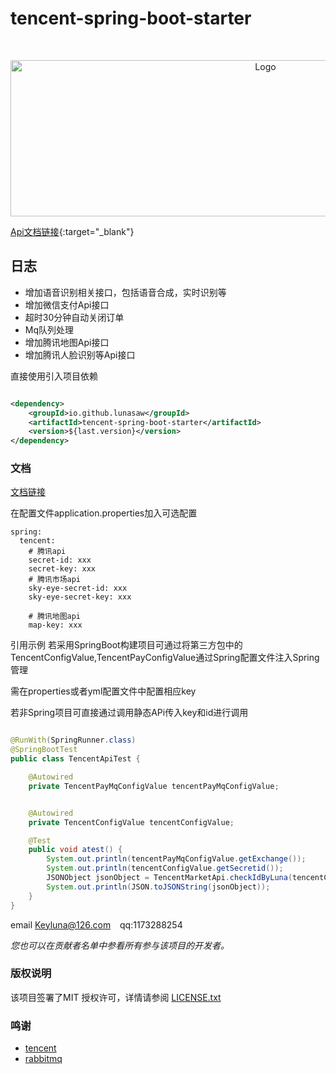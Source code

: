 # tencent-spring-boot-starter

<!-- PROJECT LOGO -->
<br />
<p align="center">
  <a href="https://github.com/lunasaw/tencent-spring-boot-starter/">
    <img src="https://raw.githubusercontent.com/lunasaw/luna-fans-api/master/tencent-spring-boot-starter/logo/tencent-logo-2.jpeg" alt="Logo" width="800" height="250">
  </a>
</p>

[Api文档链接](https://lunasaw.github.io/luna-fans-api/tencent-spring-boot-starter/apidocs/){:target="_blank"}

## 日志

- 增加语音识别相关接口，包括语音合成，实时识别等
- 增加微信支付Api接口
- 超时30分钟自动关闭订单
- Mq队列处理
- 增加腾讯地图Api接口
- 增加腾讯人脸识别等Api接口


直接使用引入项目依赖

```xml

<dependency>
    <groupId>io.github.lunasaw</groupId>
    <artifactId>tencent-spring-boot-starter</artifactId>
    <version>${last.version}</version>
</dependency>
```

### 文档

[文档链接](https://lunasaw.github.io/tencent-spring-boot-starter/)



在配置文件application.properties加入可选配置

```text
spring:
  tencent:
    # 腾讯api
    secret-id: xxx
    secret-key: xxx
    # 腾讯市场api
    sky-eye-secret-id: xxx
    sky-eye-secret-key: xxx

    # 腾讯地图api
    map-key: xxx

```

引用示例 若采用SpringBoot构建项目可通过将第三方包中的TencentConfigValue,TencentPayConfigValue通过Spring配置文件注入Spring管理

需在properties或者yml配置文件中配置相应key

若非Spring项目可直接通过调用静态APi传入key和id进行调用

```java

@RunWith(SpringRunner.class)
@SpringBootTest
public class TencentApiTest {

    @Autowired
    private TencentPayMqConfigValue tencentPayMqConfigValue;


    @Autowired
    private TencentConfigValue tencentConfigValue;

    @Test
    public void atest() {
        System.out.println(tencentPayMqConfigValue.getExchange());
        System.out.println(tencentConfigValue.getSecretid());
        JSONObject jsonObject = TencentMarketApi.checkIdByLuna(tencentConfigValue.getSkyEyeSecretid(), tencentConfigValue.getSkyEyeSecretkey(), "陈章月", "xxxx");
        System.out.println(JSON.toJSONString(jsonObject));
    }
}

```

email Keyluna@126.com &ensp; qq:1173288254

*您也可以在贡献者名单中参看所有参与该项目的开发者。*

### 版权说明

该项目签署了MIT 授权许可，详情请参阅 [LICENSE.txt](https://github.com/lunasaw/luna-commons/blob/master/LICENSE)

### 鸣谢[]()

- [tencent]()
- [rabbitmq]()


